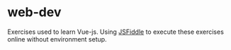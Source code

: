 # web-dev

Exercises used to learn Vue-js.
Using [JSFiddle](https://jsfiddle.net/) to execute these exercises online without environment setup.

